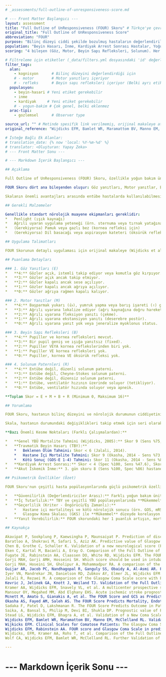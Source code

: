```yaml
---
# _assessments/full-outline-of-unresponsiveness-score.md

# --- Front Matter Başlangıcı ---
layout: assessment
title: "Full Outline of UnResponsiveness (FOUR) Skoru" # Türkçe'ye çevrilmiş başlık
original_title: "Full Outline of UnResponsiveness Score"
abbreviation: "FOUR"
purpose: "Bilinç düzeyi ciddi şekilde bozulmuş hastaların değerlendirilmesinde tıp uzmanları tarafından kullanılmak üzere tasarlanmış klinik bir derecelendirme skalasıdır."
population: "Beyin Hasarı, İnme, Kardiyak Arrest Sonrası Hastalar, Yoğun Bakım Hastaları." # Metinde geçen ana gruplar
scoring: "4 bileşen (Göz, Motor, Beyin Sapı Refleksleri, Solunum). Her bileşen 0-4 arası puanlanır. Toplam skor 0-16 arasındadır. Düşük skorlar daha büyük bozukluğu gösterir."

# Filtreleme için etiketler (_data/filters.yml dosyasındaki 'id' değerleri kullanılacak)
filter_tags:
  alan:
    - kognisyon      # Bilinç düzeyini değerlendirdiği için
    # - motor        # Motor yanıtları içeriyor
    # - refleks      # Beyin sapı refleksleri içeriyor (Belki ayrı etiket?)
  populasyon:
    - beyin-hasari # Yeni etiket gerekebilir
    - inme
    - kardiyak     # Yeni etiket gerekebilir
    # - yogun-bakim # Çok genel, belki eklenmez
  arac-tipi:
    - gozlemsel      # Observer type

source_url: "" # Metinde spesifik link verilmemiş, orijinal makaleye atıf yapılıyor.
original_reference: "Wijdicks EFM, Bamlet WR, Maramattom BV, Manno EM, McClelland RL. Validation of a NEW Coma Scale: The FOUR Score. Annals of Neurology. 2005; 58:585-593."

# İsteğe Bağlı Ek Alanlar:
# translation_date: {% now 'local: %Y-%m-%d' %}
# translator: <Oluşturan: Yapay Zeka>
# --- Front Matter Sonu ---

# --- Markdown İçerik Başlangıcı ---

## Açıklama

Full Outline of UnResponsiveness (FOUR) Skoru, özellikle yoğun bakım ünitelerinde (YBÜ) bilinç düzeyi ciddi şekilde bozulmuş hastaların nörolojik durumunu değerlendirmek için geliştirilmiş kapsamlı bir klinik derecelendirme skalasıdır. Glasgow Koma Skalası'na (GKS) bir alternatif veya tamamlayıcı olarak tasarlanmıştır.

FOUR Skoru dört ana bileşenden oluşur: Göz yanıtları, Motor yanıtlar, Beyin sapı refleksleri ve Solunum paternleri. Her bileşen 0'dan 4'e kadar puanlanır ve toplam skor 0 ile 16 arasında değişir. Daha düşük toplam skorlar, daha ciddi bilinç bozukluğunu ve daha kötü prognozu gösterir.

Skalanın önemli avantajları arasında entübe hastalarda kullanılabilmesi (sözel yanıt gerektirmez), beyin sapı reflekslerini detaylı değerlendirmesi, vejetatif durum ile locked-in (kilitli kalma) sendromu gibi durumları ayırt etmeye yardımcı olması ve potansiyel beyin ölümünü tanıyabilmesi sayılabilir.

## Gerekli Malzemeler

Genellikle standart nörolojik muayene ekipmanları gereklidir:
*   Penlight (ışık kaynağı)
*   Ağrılı uyaran uygulama yeteneği (örn. sternuma veya tırnak yatağına basınç)
*   (Gerekiyorsa) Pamuk veya gazlı bez (kornea refleksi için)
*   (Gerekiyorsa) Dil basacağı veya aspirasyon kateteri (öksürük refleksi için)

## Uygulama Talimatları

FOUR Skorunun detaylı uygulaması için orijinal makaleye (Wijdicks et al., 2005) başvurulmalıdır. Aşağıda her bir bileşenin temel değerlendirme adımları ve puanlaması özetlenmiştir.

## Puanlama Detayları

### 1. Göz Yanıtları (E)
*   **4:** Gözler açık, istemli takip ediyor veya komutla göz kırpıyor.
*   **3:** Gözler açık ancak takip etmiyor.
*   **2:** Gözler kapalı ancak sese açılıyor.
*   **1:** Gözler kapalı ancak ağrıya açılıyor.
*   **0:** Gözler ağrıya rağmen kapalı kalıyor.

### 2. Motor Yanıtlar (M)
*   **4:** Başparmak yukarı (👍), yumruk yapma veya barış işareti (✌️) gibi komutları yerine getiriyor.
*   **3:** Ağrılı uyarana lokalize ediyor (ağrı kaynağına doğru hareket).
*   **2:** Ağrılı uyarana fleksiyon yanıtı (çekme).
*   **1:** Ağrılı uyarana ekstansiyon yanıtı (deserebre postür).
*   **0:** Ağrılı uyarana yanıt yok veya jeneralize myoklonus status.

### 3. Beyin Sapı Refleksleri (B)
*   **4:** Pupiller ve kornea refleksleri mevcut.
*   **3:** Bir pupil geniş ve ışığa yanıtsız (fixed).
*   **2:** Pupiller VEYA kornea reflekslerinden biri yok.
*   **1:** Pupiller VE kornea refleksleri yok.
*   **0:** Pupiller, kornea VE öksürük refleksi yok.

### 4. Solunum Paternleri (R)
*   **4:** Entübe değil, düzenli solunum paterni.
*   **3:** Entübe değil, Cheyne-Stokes solunum paterni.
*   **2:** Entübe değil, düzensiz solunum paterni.
*   **1:** Entübe, ventilatör hızının üzerinde soluyor (tetikliyor).
*   **0:** Entübe, ventilatör hızında soluyor veya apneik.

**Toplam Skor = E + M + B + R (Minimum 0, Maksimum 16)**

## Yorumlama

FOUR Skoru, hastanın bilinç düzeyini ve nörolojik durumunun ciddiyetini değerlendirmek için kullanılır. Düşük toplam skorlar (özellikle 0-4 arası) genellikle kötü prognoz ve yüksek mortalite riski ile ilişkilidir.

Skala, hastanın durumundaki değişiklikleri takip etmek için seri olarak uygulanabilir. 2 puanlık bir iyileşme dahi sağkalım ile ilişkili bulunmuştur (Fugate, 2010).

**Bazı Önemli Kesme Noktaları (Farklı Çalışmalardan):**

*   **Genel YBÜ Mortalite Tahmini (Wijdicks, 2005):** Skor 9 (Sens %75, Spec %76). Skor > 12 ise mortalite riski çok düşük.
*   **Travmatik Beyin Hasarı (TBY):**
    *   Beklenen Ölüm Tahmini: Skor < 6 (Jalali, 2014).
    *   Hastane İçi Mortalite Tahmini: Skor 9 (Okasha, 2014 - Sens %73, Spec %80) veya Skor 4 (Gorji, 2014 - Sens %90, Spec %90).
    *   Kötü Sonuç (GOS-E 1-4) Tahmini: Skor 11 (Okasha, 2014 - Sens %80, Spec %64) veya Skor 6 (Gorji, 2014 - Sens %86, Spec %87).
*   **Kardiyak Arrest Sonrası:** Skor < 4 (Spec %100, Sens %47.6), Skor < 8 (Spec %91.1, Sens %90.5) mortalite ile ilişkili (Fugate, 2010).
*   **Akut İskemik İnme:** 3. gün skoru 8 (Sens %100, Spec %86) hastane içi mortaliteyi, skor 11 (Sens %84, Spec %94) kötü sonucu (mRS 3-6) öngörmede etkili (Mansour, 2015).

## Psikometrik Özellikler (Özet)

FOUR Skoru'nun çeşitli hasta popülasyonlarında güçlü psikometrik özelliklere sahip olduğu gösterilmiştir.

*   **Güvenilirlik (Değerlendiriciler Arası):** Farklı yoğun bakım üniteleri (Medikal, Nöroloji, Cerrahi), acil servis ve travma hastalarında yapılan birçok çalışmada **Mükemmel** düzeyde bulunmuştur (ICC veya Kappa değerleri genellikle 0.82 - 0.99 arasında).
*   **İç Tutarlılık:** TBY ve çeşitli YBÜ popülasyonlarında **Mükemmel** bulunmuştur (Cronbach's alpha genellikle 0.86 - 0.90 arasında).
*   **Geçerlilik (Kriter - Öngörücü/Eş Zamanlı):**
    *   Hastane içi mortaliteyi ve kötü nörolojik sonucu (örn. GOS, mRS) öngörmede genellikle **Yeterli** ile **Mükemmel** arasında prediktif geçerliliğe sahiptir (AUC değerleri farklı popülasyonlarda ~0.70 - 0.98 arasında değişmektedir).
    *   Glasgow Koma Skalası (GKS) ile **Mükemmel** düzeyde korelasyon gösterir (Spearman katsayısı ~0.75 - 0.98). Bazı çalışmalarda, özellikle entübe hastalarda GKS'den daha iyi öngörücü olduğu belirtilmiştir.
*   **Yanıt Verebilirlik:** FOUR skorundaki her 1 puanlık artışın, mortalite veya kötü sonuç olasılığında anlamlı bir azalma ile ilişkili olduğu (Odds Oranları < 1.0) birçok çalışmada gösterilmiştir.

## Kaynakça

Akavipat P, Sookplung P, Kaewsingha P, Maunsaiyat P. Prediction of discharge outcomes with the Full Outline of Unresponsiveness (FOUR) Score in neurosurgical patients. Acta Med. 2011;65(3):205-210.
Baratloo A, Shokravi M, Safari S, Aziz AK. Predictive value of Glasgow Coma Score and Full Outline of Unresponsiveness Score on the outcome of multiple trauma patients. Arch Iran Med. 2016;19(3):215-220.
Chen B, Grothe C, Schaller K. Validation of a new neurological score (FOUR Score) in the assessment of neurosurgical patients with severely impaired consciousness. Acta Neurochir. 2013;155:2133-2139.
Eken C, Kartal M, Bacanli A, Eray O. Comparison of the Full Outline of Unresponsiveness Score coma scale and the Glasgow Coma Scale in an emergency setting population [abstract]. European Journal of Emergency Medicine. 2009;16(1):29-36.
Fugate JE, Rabinstein AA, Claassen DO, White RD, Wijdicks EFM. The FOUR Score predicts outcome in patients after cardiac arrest. Neurocrit Care. 2010; 13:205-210.
Gorji MAH, Gorji AMH, Hosseini SH. Which score should be used in intubated patients’ Glasgow coma scale or full outline of unresponsiveness? In J Appl Basic Med Res. 2015;5(2):92-95.
Gorji MAH, Hoseini SH, Gholipur A, Mohammadpur RA. A comparison of the diagnostic power of the Full Outline of Unresponsiveness scale and the Glasgow coma scale in the discharge outcome prediction of patients with traumatic brain injury admitted to the intensive care unit. Saudi J Anaesth. 2014;8(2):193-197.
Guijar AR, Jacob PC, Nandhagopal R, Ganguly SS, Obaidy A, Al-Asmi AR. Full Outline of UnResponsiveness score and Glasgow Coma Scale in medical patients with altered sensorium: Interrater reliability and relation to outcome [abstract]. Journal of Critical Care. 2013;28(3):316e1-316e8.
Iyer VN, Mandrekar JN, Danielson RD, Zubkov AY, Elmer JL, Wijdicks EFM. Validity of the FOUR Score Coma Scale in the medical intensive care unit. Mayo Clin Proc. 2009;84(8):694-701.
Jalali R, Rezaei M. A comparison of the Glasgow Coma Scale score with Full Outline of Unresponsiveness Scale to predicts patients’ traumatic brain injury outcomes in intensive care units. Critical Care Research and Practice.2014;2014:1-4.doi:10.1155/2014/289803.
Kevric J, Jelinek GA, Knott J, Weiland TJ. Validation of the Full Outline of Unresponsiveness (FOUR) Scale for conscious state in the emergency department: comparison against the Glasgow Coma Scale. Emerg Med J. 2011;28:486-490.
Kramer AA, Wijdicks EFM, Snavely VL, et al. A multicenter prospective study of interobserver agreement using the Full Outline of Unresponsiveness score coma scale in the intensive care unit. Crit Care Med. 2012;40(9):2671-2676.
Mansour OY, Megahed MM, Abd Elghany EHS. Acute ischemic stroke prognostication, comparison between Glasgow Coma Score, NIHS Scale and Full Outline of UnResponsiveness Score in intensive care unit. Alexandria Journal of Medicine. 2015; 51:247-253.
Mcnett M, Amato S, Gianakis A, et al. The FOUR Score and GCS as Predictors of Outcome After Traumatic Brain Injury. Neurocrit Care. 2014. doi: 10.1007/s12028-013-9947-6.
Okasha AS, Fayed AM, Saleh AS. The FOUR Score Predicts Mortality, Endotracheal Intubation and ICU Length of Stay After Traumatic Brain Injury. Neurocrit Care. 2014. doi: 1007/s2028-014-9995-6.
Sadaka F, Patel D, Lakshmanan R. The FOUR Score Predicts Outcome in Patients After Traumatic Brain Injury. Neurocrit Care.2012;16:95-101.
Saika, A, Bansal S, Philip M, Devi BI, Shukla DP. Prognostic value of FOUR and GCS score in determining mortality in patients with traumatic brain injury [abstract]. Acta Neurochirurgica.2015;157(8):1323-1328.
Stead LG, Wijdicks EFM, Bhagra A, et al. Validation of a New Coma Scale, the FOUR Score, in the Emergency Department. Neurocrit Care.2009;10:50-54.
Wijdicks EFM, Bamlet WR, Maramattom BV, Manno EM, McClelland RL. Validation of a NEW Coma Scale: The FOUR Score. Annals of Neurology. 2005; 58:585-593.
Wijkicks EFM. Clinical Scales for Comatose Patients: The Glasgow Coma Scale in Historical Context and the New FOUR Score. Reviews in Neurological Diseases. 2006;3(3):109-117.
Wijdicks EFM, Rabinstein AA. FOUR score and Glasgow Coma Scale in predicting outcomes of comatose patients: a pooled analysis. Neurology. 2011; 77:84-85.
Wijdicks, EFM, Kramer AA, Rohs T, et al. Comparison of the Full Outline of UnResponsiveness score and the Glasgow Coma Scale in Predicting Mortality in Critically Ill Patients. Neurocrit Care. 2015;43(2):439-444.
Wolf CA, Wijdicks EFM, Bamlet WR, McClelland RL. Further Validation of the FOUR Score Coma Scale by Intensive Care Nurses [abstract]. Mayo Clinic Proceedings. 2007;82(4):435-438.

---
```

# --- Markdown İçerik Sonu ---